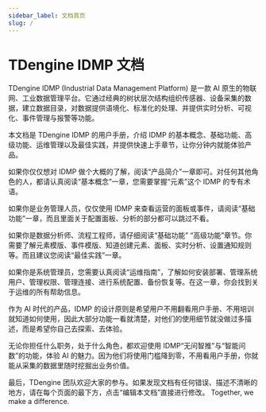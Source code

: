 ```yaml
---
sidebar_label: 文档首页
slug: /
---
```

# TDengine IDMP 文档

TDengine IDMP (Industrial Data Management Platform) 是一款 AI 原生的物联网、工业数据管理平台。它通过经典的树状层次结构组织传感器、设备采集的数据，建立数据目录，对数据提供语境化、标准化的处理、并提供实时分析、可视化、事件管理与报警等功能。

本文档是 TDengine IDMP 的用户手册，介绍 IDMP 的基本概念、基础功能、高级功能、运维管理以及最佳实践，并提供快速上手章节，让你分钟内就能体验产品。

如果你仅仅想对 IDMP 做个大概的了解，阅读“产品简介”一章即可。对任何其他角色的人，都请认真阅读“基本概念”一章，您需要掌握“元素”这个 IDMP 的专有术语。

如果你是业务管理人员，仅仅使用 IDMP 来查看运营的面板或事件，请阅读“基础功能”一章，而且里面关于配置面板、分析的部分都可以跳过不看。

如果你是数据分析师、流程工程师，请仔细阅读“基础功能” “高级功能”章节。你需要了解元素模版、事件模版、知道创建元素、面板、实时分析、设置通知规则等。而且建议您阅读“最佳实践”一章。

如果你是系统管理员，您需要认真阅读“运维指南”，了解如何安装部署、管理系统用户、管理权限、管理连接、进行系统配置、备份恢复等。在这一章，你会找到关于运维的所有帮助信息。

作为 AI 时代的产品，IDMP 的设计原则是希望用户不用翻看用户手册、不用培训就知道如何使用，因此大部分功能一看就清楚，对他们的使用细节就没做过多描述，而是希望你自己去探索、去体验。

无论你担任什么职务，处于什么角色，都欢迎使用 IDMP“无问智推”与“智能问数”的功能，体验 AI 的魅力。因为他们将使用门槛降到零，不用看用户手册，你就能从采集的数据里随时挖掘出业务价值。

最后，TDengine 团队欢迎大家的参与。如果发现文档有任何错误、描述不清晰的地方，请在每个页面的最下方，点击“编辑本文档”直接进行修改。
Together, we make a difference.
